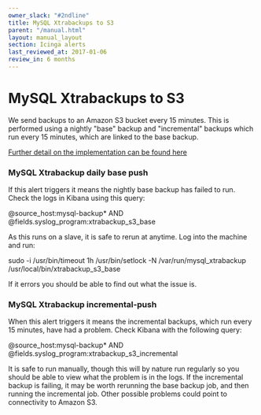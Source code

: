 ```yaml
---
owner_slack: "#2ndline"
title: MySQL Xtrabackups to S3
parent: "/manual.html"
layout: manual_layout
section: Icinga alerts
last_reviewed_at: 2017-01-06
review_in: 6 months
---
```


# MySQL Xtrabackups to S3

We send backups to an Amazon S3 bucket every 15 minutes. This is
performed using a nightly "base" backup and "incremental" backups which
run every 15 minutes, which are linked to the base backup.

[Further detail on the implementation can be found
here](https://github.gds/pages/gds/opsmanual/infrastructure/backups/mysql.md)

### MySQL Xtrabackup daily base push

If this alert triggers it means the nightly base backup has failed to
run. Check the logs in Kibana using this query:

@source\_host:mysql-backup\* AND @fields.syslog\_program:xtrabackup\_s3\_base

As this runs on a slave, it is safe to rerun at anytime. Log into the
machine and run:

sudo -i /usr/bin/timeout 1h /usr/bin/setlock -N /var/run/mysql\_xtrabackup /usr/local/bin/xtrabackup\_s3\_base

If it errors you should be able to find out what the issue is.

### MySQL Xtrabackup incremental-push

When this alert triggers it means the incremental backups, which run
every 15 minutes, have had a problem. Check Kibana with the following
query:

@source\_host:mysql-backup\* AND @fields.syslog\_program:xtrabackup\_s3\_incremental

It is safe to run manually, though this will by nature run regularly so
you should be able to view what the problem is in the logs. If the
incremental backup is failing, it may be worth rerunning the base backup
job, and then running the incremental job. Other possible problems could
point to connectivity to Amazon S3.

